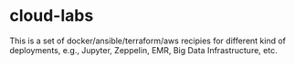 # cloud-labs
This is a set of docker/ansible/terraform/aws recipies for different kind of deployments, e.g., Jupyter, Zeppelin, EMR, Big Data Infrastructure, etc.
